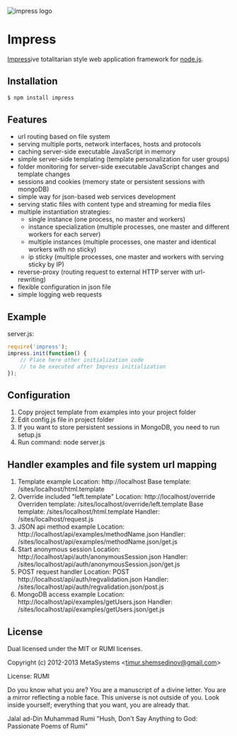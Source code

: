 ![impress logo](http://habrastorage.org/storage2/c1e/1b7/190/c1e1b7190c8c6685a34d6584e936c4c9.png)

# Impress

[Impress](https://github.com/tshemsedinov/impress.git)ive totalitarian style web application framework for [node.js](http://nodejs.org).

## Installation

```bash
$ npm install impress
```

## Features

  - url routing based on file system
  - serving multiple ports, network interfaces, hosts and protocols
  - caching server-side executable JavaScript in memory
  - simple server-side templating (template personalization for user groups)
  - folder monitoring for server-side executable JavaScript changes and template changes
  - sessions and cookies (memory state or persistent sessions with mongoDB)
  - simple way for json-based web services development
  - serving static files with content type and streaming for media files
  - multiple instantiation strategies:
    - single instance (one process, no master and workers)
    - instance specialization (multiple processes, one master and different workers for each server)
    - multiple instances (multiple processes, one master and identical workers with no sticky)
    - ip sticky (multiple processes, one master and workers with serving sticky by IP)
  - reverse-proxy (routing request to external HTTP server with url-rewriting)
  - flexible configuration in json file
  - simple logging web requests

## Example

server.js:

```javascript
require('impress');
impress.init(function() {
	// Place here other initialization code
	// to be executed after Impress initialization
});
```

## Configuration

1. Copy project template from examples into your project folder
2. Edit config.js file in project folder
3. If you want to store persistent sessions in MongoDB, you need to run setup.js
4. Run command: node server.js

## Handler examples and file system url mapping

1. Template example
Location: http://localhost
Base template: /sites/localhost/html.template
2. Override included "left.template"
Location: http://localhost/override
Overriden template: /sites/localhost/override/left.template
Base template: /sites/localhost/html.template
Handler: /sites/localhost/request.js
3. JSON api method example
Location: http://localhost/api/examples/methodName.json
Handler: /sites/localhost/api/examples/methodName.json/get.js
4. Start anonymous session
Location: http://localhost/api/auth/anonymousSession.json
Handler: /sites/localhost/api/auth/anonymousSession.json/get.js
5. POST request handler
Location: POST http://localhost/api/auth/regvalidation.json
Handler: /sites/localhost/api/auth/regvalidation.json/post.js
6. MongoDB access example
Location: http://localhost/api/examples/getUsers.json
Handler: /sites/localhost/api/examples/getUsers.json/get.js

## License 

Dual licensed under the MIT or RUMI licenses.

Copyright (c) 2012-2013 MetaSystems &lt;timur.shemsedinov@gmail.com&gt;

License: RUMI

Do you know what you are?
You are a manuscript of a divine letter.
You are a mirror reflecting a noble face.
This universe is not outside of you.
Look inside yourself;
everything that you want,
you are already that.

Jalal ad-Din Muhammad Rumi
"Hush, Don't Say Anything to God: Passionate Poems of Rumi"
